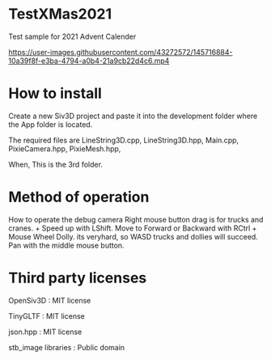 # TestXMas2021
Test sample for 2021 Advent Calender

https://user-images.githubusercontent.com/43272572/145716884-10a39f8f-e3ba-4794-a0b4-21a9cb22d4c6.mp4

# How to install
Create a new Siv3D project and paste it into the development folder where the App folder is located.

The required files are
LineString3D.cpp,
LineString3D.hpp,
Main.cpp,
PixieCamera.hpp,
PixieMesh.hpp,

When,
This is the 3rd folder.

# Method of operation

How to operate the debug camera Right mouse button drag is for trucks and cranes. + Speed ​​up with LShift.
Move to Forward or Backward with RCtrl + Mouse Wheel Dolly.
its veryhard,
so WASD trucks and dollies will succeed.
Pan with the middle mouse button.


# Third party licenses

OpenSiv3D : MIT license

TinyGLTF : MIT license

json.hpp : MIT license

stb_image libraries : Public domain

